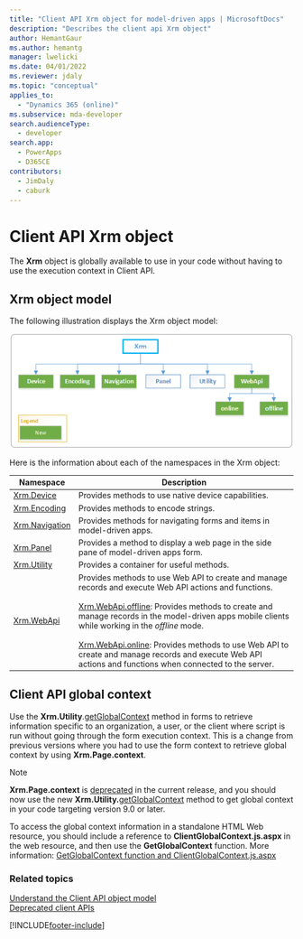 ```yaml
---
title: "Client API Xrm object for model-driven apps | MicrosoftDocs"
description: "Describes the client api Xrm object"
author: HemantGaur
ms.author: hemantg
manager: lwelicki
ms.date: 04/01/2022
ms.reviewer: jdaly
ms.topic: "conceptual"
applies_to:
  - "Dynamics 365 (online)"
ms.subservice: mda-developer
search.audienceType:
  - developer
search.app: 
  - PowerApps
  - D365CE
contributors: 
  - JimDaly
  - caburk
---
```


# Client API Xrm object

The **Xrm** object is globally available to use in your code without having to use the execution context in Client API.

## Xrm object model

The following illustration displays the Xrm object model:

![Xrm Object Model.](../media/ClientAPI-XrmModel.png)

Here is the information about each of the namespaces in the Xrm object:

| Namespace                                     | Description                                                                                                                                                                                                                                                                                                                                                                                                                                                                                           |
| --------------------------------------------- | ----------------------------------------------------------------------------------------------------------------------------------------------------------------------------------------------------------------------------------------------------------------------------------------------------------------------------------------------------------------------------------------------------------------------------------------------------------------------------------------------------- |
| [Xrm.Device](reference/xrm-device.md)         | Provides methods to use native device capabilities.                                                                                                                                                                                                                                                                                                                                                                                                                                                   |
| [Xrm.Encoding](reference/xrm-encoding.md)     | Provides methods to encode strings.                                                                                                                                                                                                                                                                                                                                                                                                                                                                   |
| [Xrm.Navigation](reference/xrm-navigation.md) | Provides methods for navigating forms and items in model-driven apps.                                                                                                                                                                                                                                                                                                                                                                                                                                 |
| [Xrm.Panel](reference/xrm-panel.md)           | Provides a method to display a web page in the side pane of model-driven apps form.                                                                                                                                                                                                                                                                                                                                                                                                                   |
| [Xrm.Utility](reference/xrm-utility.md)       | Provides a container for useful methods.                                                                                                                                                                                                                                                                                                                                                                                                                                                              |
| [Xrm.WebApi](reference/xrm-webapi.md)         | Provides methods to use Web API to create and manage records and execute Web API actions and functions.<br/><br/>[Xrm.WebApi.offline](reference/xrm-webapi/offline.md): Provides methods to create and manage records in the model-driven apps mobile clients while working in the _offline_ mode.<br/><br/>[Xrm.WebApi.online](reference/xrm-webapi/online.md): Provides methods to use Web API to create and manage records and execute Web API actions and functions when connected to the server. |

## Client API global context

Use the **Xrm.Utility**.[getGlobalContext](reference/xrm-utility/getGlobalContext.md) method in forms to retrieve information specific to an organization, a user, or the client where script is run without going through the form execution context. This is a change from previous versions where you had to use the form context to retrieve global context by using **Xrm.Page.context**.

> [!NOTE] 
> **Xrm.Page.context** is [deprecated](/dynamics365/get-started/whats-new/customer-engagement/important-changes-coming#some-client-apis-are-deprecated) in the current release, and you should now use the new **Xrm.Utility.**[getGlobalContext](reference/xrm-utility/getGlobalContext.md) method to get global context in your code targeting version 9.0 or later.

To access the global context information in a standalone HTML Web resource, you should include a reference to **ClientGlobalContext.js.aspx** in the web resource, and then use the **GetGlobalContext** function. More information: [GetGlobalContext function and ClientGlobalContext.js.aspx](reference/GetGlobalContext-ClientGlobalContext.js.aspx.md)

### Related topics

[Understand the Client API object model](understand-clientapi-object-model.md)<br/>
[Deprecated client APIs](/dynamics365/get-started/whats-new/customer-engagement/important-changes-coming#some-client-apis-are-deprecated)

[!INCLUDE[footer-include](../../../includes/footer-banner.md)]
